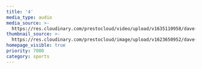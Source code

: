 ```yaml
---
title: '4'
media_type: audio
media_source: >-
  https://res.cloudinary.com/prestocloud/video/upload/v1635110958/dave-peach-web-netlify-cms/commercial-sample_v49stm.mp3
thumbnail_source: >-
  https://res.cloudinary.com/prestocloud/image/upload/v1623650952/dave-peach-web-netlify-cms/march_madness.png
homepage_visible: true
priority: 7000
category: sports
---
```

